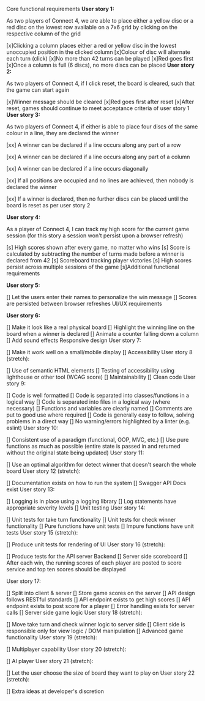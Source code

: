 Core functional requirements
**User story 1:**

As two players of Connect 4, we are able to place either a yellow disc or a red disc on the lowest row available on a 7x6 grid by clicking on the respective column of the grid

 [x]Clicking a column places either a red or yellow disc in the lowest unoccupied position in the clicked column
 [x]Colour of disc will alternate each turn (click)
 [x]No more than 42 turns can be played
 [x]Red goes first
 [x]Once a column is full (6 discs), no more discs can be placed
**User story 2:**

As two players of Connect 4, if I click reset, the board is cleared, such that the game can start again

 [x]Winner message should be cleared
 [x]Red goes first after reset
 [x]After reset, games should continue to meet acceptance criteria of user story 1
**User story 3:**

As two players of Connect 4, if either is able to place four discs of the same colour in a line, they are declared the winner

[xx] A winner can be declared if a line occurs along any part of a row

[xx] A winner can be declared if a line occurs along any part of a column

[xx] A winner can be declared if a line occurs diagonally

[xx] If all positions are occupied and no lines are achieved, then nobody is declared the winner

[xx] If a winner is declared, then no further discs can be placed until the board is reset as per user story 2

**User story 4:**

As a player of Connect 4, I can track my high score for the current game session (for this story a session won't persist upon a browser refresh)

[s] High scores shown after every game, no matter who wins
[s] Score is calculated by subtracting the number of turns made before a winner is declared from 42
[s] Scoreboard tracking player victories
[s] High scores persist across multiple sessions of the game
[s]Additional functional requirements

**User story 5:**

[] Let the users enter their names to personalize the win message
[] Scores are persisted between browser refreshes
UI/UX requirements

**User story 6:**

[] Make it look like a real physical board
[] Highlight the winning line on the board when a winner is declared
[] Animate a counter falling down a column
[] Add sound effects
Responsive design
User story 7:

[] Make it work well on a small/mobile display
[] Accessibility
User story 8 (stretch):

[] Use of semantic HTML elements
[] Testing of accessibility using lighthouse or other tool (WCAG score)
[] Maintainability
[] Clean code
User story 9:

[] Code is well formatted
[] Code is separated into classes/functions in a logical way
[] Code is separated into files in a logical way (where necessary)
[] Functions and variables are clearly named
[] Comments are put to good use where required
[] Code is generally easy to follow, solving problems in a direct way
[] No warning/errors highlighted by a linter (e.g. eslint)
User story 10:

[] Consistent use of a paradigm (functional, OOP, MVC, etc.)
[] Use pure functions as much as possible (entire state is passed in and returned without the original state being updated)
User story 11:

[] Use an optimal algorithm for detect winner that doesn't search the whole board
User story 12 (stretch):

[] Documentation exists on how to run the system
[] Swagger API Docs exist
User story 13:

[] Logging is in place using a logging library
[] Log statements have appropriate severity levels
[] Unit testing
User story 14:

[] Unit tests for take turn functionality
[] Unit tests for check winner functionality
[] Pure functions have unit tests
[] Impure functions have unit tests
User story 15 (stretch):

[] Produce unit tests for rendering of UI
User story 16 (stretch):

[] Produce tests for the API server
Backend
[] Server side scoreboard
[] After each win, the running scores of each player are posted to score service and top ten scores should be displayed

User story 17:

[] Split into client & server
[] Store game scores on the server
[] API design follows RESTful standards
[] API endpoint exists to get high scores
[] API endpoint exists to post score for a player
[] Error handling exists for server calls
[] Server side game logic
User story 18 (stretch):

[] Move take turn and check winner logic to server side
[] Client side is responsible only for view logic / DOM manipulation
[] Advanced game functionality
User story 19 (stretch):

[] Multiplayer capability
User story 20 (stretch):

[] AI player
User story 21 (stretch):

[] Let the user choose the size of board they want to play on
User story 22 (stretch):

[] Extra ideas at developer's discretion